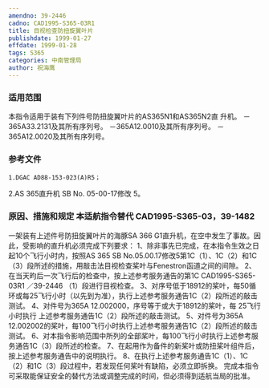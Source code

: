 ```yaml
---
amendno: 39-2446
cadno: CAD1995-S365-03R1
title: 目视检查防扭旋翼叶片
publishdate: 1999-01-27
effdate: 1999-01-28
tags: S365
categories: 中南管理局
author: 祝海鹰
---
```


### 适用范围 
本指令适用于装有下列件号防扭旋翼叶片的AS365N1和AS365N2直
升机。 －365A33.2131及其所有序列号。 －365A12.0010及其所有序列号。 －365A12.0020及其所有序列号。

<!--more-->
### 参考文件
    1.DGAC AD88-153-023(A)R5；
 2.AS 
365直升机 SB No. 05-00-17修改 5。

### 原因、措施和规定 本适航指令替代 CAD1995-S365-03，39-1482 
一架装有上述件号防扭旋翼叶片的海豚SA 366 G1直升机，在空中发生了事故。因此，受影响的直升机必须完成下列要求： 
    1、除非事先已完成，在本指令生效之日起10个飞行小时内，按照AS 365 SB No.05.00.17修改5第1C（1）、1C（2）和1C（3）段所述的措施，用敲击法目视检查桨叶与Fenestron函道之间的间隙。 
    2、在当天昀后一次飞行后的检查中，按上述参考服务通告的第1C
 CAD1995-S365-03R1 ／39-2446 
（1）段进行目视检查。 3、对序号低于18912的桨叶，每50循环或每25飞行小时（以先到为准），执行上述参考服务通告1C（2）段所述的敲击测试。 
    4、对件号为365A 12.002000，序号等于或大于18912的桨叶，每
25飞行小时执行 
上述参考服务通告1C（2）段所述的敲击测试。 
    5、对件号为365A 12.002002的桨叶，每100飞行小时执行上述参考服务通告1C（2）段所述的敲击测试。 6、对本指令影响范围中所列的全部桨叶，每100飞行小时执行上述参考服务通告1C（3）段所述的检查。     7、在起用作为备件的新桨叶或防扭桨叶组件后，按上述参考服务通告中的说明执行。 8、在执行上述参考服务通告1C（1）、1C（2）和1C（3）段过程中，若发现任何桨叶有缺陷，必须立即拆换。     完成本指令可采取能保证安全的替代方法或调整完成的时间，但必须得到适航当局的批准。
